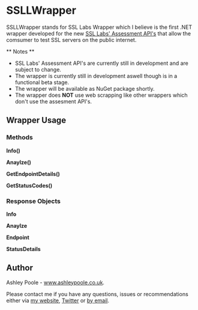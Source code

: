SSLLWrapper
===========

SSLLWrapper stands for SSL Labs Wrapper which I believe is the first .NET wrapper developed for the new [SSL Labs' Assessment API's](https://github.com/ssllabs/ssllabs-scan/blob/master/ssllabs-api-docs.md) that allow the comsumer to test SSL servers on the public internet.

** Notes **
- SSL Labs' Assessment API's are currently still in development and are subject to change.
- The wrapper is currently still in development aswell though is in a functional beta stage.
- The wrapper will be available as NuGet package shortly.
- The wrapper does **NOT** use web scrapping like other wrappers which don't use the assesment API's.

## Wrapper Usage

### Methods
**Info()**

**Anaylze()**

**GetEndpointDetails()**

**GetStatusCodes()**

### Response Objects
**Info**

**Anaylze**

**Endpoint**

**StatusDetails**

## Author
Ashley Poole - www.ashleypoole.co.uk.

Please contact me if you have any questions, issues or recommendations either via [my website](http://www.ashleypoole.co.uk), [Twitter](http://twitter.com/geekypants92) or [by email](mailto:git@ashleypoole.co.uk).
